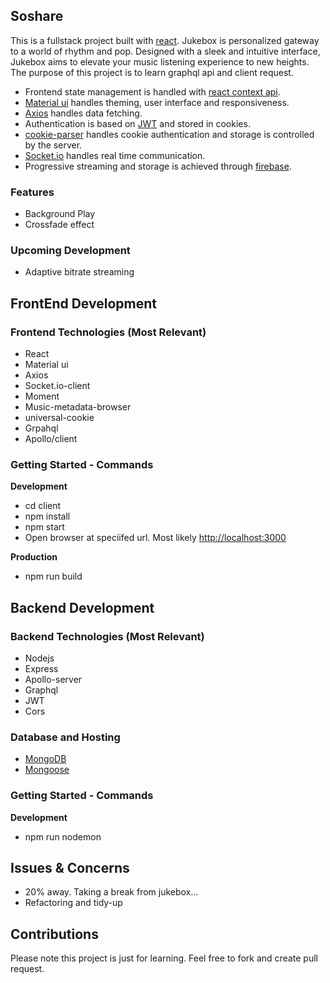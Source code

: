 ## Soshare

This is a fullstack project built with [react](https://react.dev/). Jukebox is personalized gateway to a world of rhythm and pop. Designed with a sleek and intuitive interface, Jukebox aims to elevate your music listening experience to new heights. The purpose of this project is to learn graphql api and client request.

- Frontend state management is handled with [react context api](https://redux.js.org/).
- [Material ui](https://mui.com) handles theming, user interface and responsiveness.
- [Axios](https://www.npmjs.com/package/axios) handles data fetching.
- Authentication is based on [JWT](https://jwt.io) and stored in cookies.
- [cookie-parser](https://www.npmjs.com/package/cookie-parser) handles cookie authentication and storage is controlled by the server.
- [Socket.io](https://socket.io) handles real time communication.
- Progressive streaming and storage is achieved through [firebase](https://firebase.google.com/).

### Features
- Background Play
- Crossfade effect

### Upcoming Development
- Adaptive bitrate streaming 

## FrontEnd Development

### Frontend Technologies (Most Relevant)
- React
- Material ui
- Axios
- Socket.io-client
- Moment
- Music-metadata-browser
- universal-cookie
- Grpahql
- Apollo/client

### Getting Started - Commands 

**Development**
- cd client
- npm install
- npm start
- Open browser at speciifed url. Most likely [http://localhost:3000](http://localhost:3000)

**Production**
- npm run build
  

## Backend Development

### Backend Technologies (Most Relevant)
- Nodejs
- Express
- Apollo-server
- Graphql
- JWT
- Cors

### Database and Hosting
- [MongoDB](https://www.mongodb.com)
- [Mongoose](https://www.npmjs.com/package/mongoose)


### Getting Started - Commands

**Development**
- npm run nodemon


## Issues & Concerns
- 20% away. Taking a break from jukebox...
- Refactoring and tidy-up


## Contributions
Please note this project is just for learning. Feel free to fork and create pull request.
